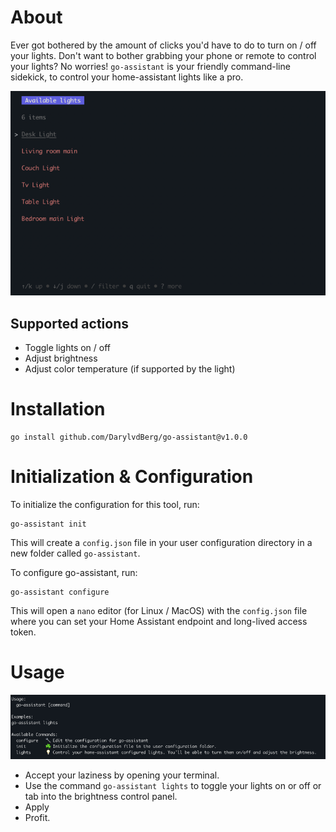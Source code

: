 # About

Ever got bothered by the amount of clicks you'd have to do to turn on / off your lights. Don't want to bother grabbing your phone or remote to control your lights?
No worries! `go-assistant` is your friendly command-line sidekick, to control your home-assistant lights like a pro.

![lights_example.png](docs/lights_example.png)

## Supported actions

- Toggle lights on / off
- Adjust brightness
- Adjust color temperature (if supported by the light)

# Installation

```
go install github.com/DarylvdBerg/go-assistant@v1.0.0
```

# Initialization & Configuration

To initialize the configuration for this tool, run:
```
go-assistant init
```
This will create a `config.json` file in your user configuration directory in a new folder called `go-assistant`.

To configure go-assistant, run:
```
go-assistant configure
```
This will open a `nano` editor (for Linux / MacOS) with the `config.json` file where you can set your Home Assistant endpoint and long-lived access token.

# Usage

![usage.png](docs/usage.png)

- Accept your laziness by opening your terminal.
- Use the command `go-assistant lights` to toggle your lights on or off or tab into the brightness control panel.
- Apply
- Profit.